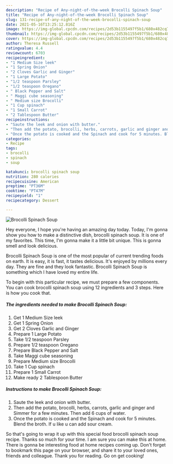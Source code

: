 ```yaml
---
description: "Recipe of Any-night-of-the-week Brocolli Spinach Soup"
title: "Recipe of Any-night-of-the-week Brocolli Spinach Soup"
slug: 131-recipe-of-any-night-of-the-week-brocolli-spinach-soup
date: 2021-05-16T13:25:12.816Z
image: https://img-global.cpcdn.com/recipes/2d53b1155497f5b1/680x482cq70/brocolli-spinach-soup-recipe-main-photo.jpg
thumbnail: https://img-global.cpcdn.com/recipes/2d53b1155497f5b1/680x482cq70/brocolli-spinach-soup-recipe-main-photo.jpg
cover: https://img-global.cpcdn.com/recipes/2d53b1155497f5b1/680x482cq70/brocolli-spinach-soup-recipe-main-photo.jpg
author: Theresa Russell
ratingvalue: 4.4
reviewcount: 6703
recipeingredient:
- "1 Medium Size leek"
- "1 Spring Onion"
- "2 Cloves Garlic and Ginger"
- "1 Large Potato"
- "1/2 teaspoon Parsley"
- "1/2 teaspoon Oregano"
- " Black Pepper and Salt"
- " Maggi cube seasoning"
- " Medium size Brocolli"
- "1 Cup spinach"
- "1 Small Carrot"
- "2 Tablespoon Butter"
recipeinstructions:
- "Saute the leek and onion with butter."
- "Then add the potato, brocolli, herbs, carrots, garlic and ginger and Simmer for a few minutes. Then add 6 cups of water."
- "Once the potato is cooked and the Spinach and cook for 5 minutes. Blend the broth. If u like u can add sour cream."
categories:
- Recipe
tags:
- brocolli
- spinach
- soup

katakunci: brocolli spinach soup 
nutrition: 280 calories
recipecuisine: American
preptime: "PT36M"
cooktime: "PT47M"
recipeyield: "1"
recipecategory: Dessert

---
```



![Brocolli Spinach Soup](https://img-global.cpcdn.com/recipes/2d53b1155497f5b1/680x482cq70/brocolli-spinach-soup-recipe-main-photo.jpg)

Hey everyone, I hope you're having an amazing day today. Today, I'm gonna show you how to make a distinctive dish, brocolli spinach soup. It is one of my favorites. This time, I'm gonna make it a little bit unique. This is gonna smell and look delicious.

Brocolli Spinach Soup is one of the most popular of current trending foods on earth. It is easy, it is fast, it tastes delicious. It's enjoyed by millions every day. They are fine and they look fantastic. Brocolli Spinach Soup is something which I have loved my entire life.




To begin with this particular recipe, we must prepare a few components. You can cook brocolli spinach soup using 12 ingredients and 3 steps. Here is how you cook that.

<!--inarticleads1-->

##### The ingredients needed to make Brocolli Spinach Soup:

1. Get 1 Medium Size leek
1. Get 1 Spring Onion
1. Get 2 Cloves Garlic and Ginger
1. Prepare 1 Large Potato
1. Take 1/2 teaspoon Parsley
1. Prepare 1/2 teaspoon Oregano
1. Prepare  Black Pepper and Salt
1. Take  Maggi cube seasoning
1. Prepare  Medium size Brocolli
1. Take 1 Cup spinach
1. Prepare 1 Small Carrot
1. Make ready 2 Tablespoon Butter




<!--inarticleads2-->

##### Instructions to make Brocolli Spinach Soup:

1. Saute the leek and onion with butter.
1. Then add the potato, brocolli, herbs, carrots, garlic and ginger and Simmer for a few minutes. Then add 6 cups of water.
1. Once the potato is cooked and the Spinach and cook for 5 minutes. Blend the broth. If u like u can add sour cream.




So that's going to wrap it up with this special food brocolli spinach soup recipe. Thanks so much for your time. I am sure you can make this at home. There is gonna be interesting food at home recipes coming up. Don't forget to bookmark this page on your browser, and share it to your loved ones, friends and colleague. Thank you for reading. Go on get cooking!
